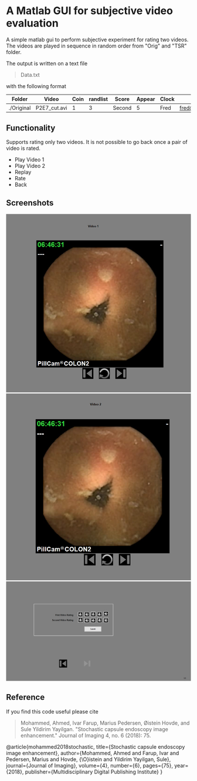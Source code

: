 # A Matlab GUI for subjective video evaluation
A simple matlab gui to perform subjective experiment for rating two videos. The videos are played in sequence in random order from "Orig"
and "TSR" folder. 

The output is written on a text file 

>Data.txt

with the following format

| Folder | Video | Coin | randlist | Score | Appear | Clock | Name | Email |
| --- | --- |  --- |---      | ---    |   ---  | ---   |---  | --- |
| ./Original |  P2E7_cut.avi |  1 |  3 |  Second |  5 |  Fred |  fred@gmail.com |  2019.6.26.12.1.9 | 

## Functionality

Supports rating only two videos. It is not possible to go back once a pair of video is rated. 

- Play Video 1
- Play Video 2
- Replay
- Rate
- Back



## Screenshots
![alt text](https://github.com/ahme0307/ViDEval/blob/master/readme/image1.png)
![alt text](https://github.com/ahme0307/ViDEval/blob/master/readme/video2.PNG)
![alt text](https://github.com/ahme0307/ViDEval/blob/master/readme/result.PNG)

## Reference
If you find this code useful please cite 

>Mohammed, Ahmed, Ivar Farup, Marius Pedersen, Øistein Hovde, and Sule Yildirim Yayilgan. "Stochastic capsule endoscopy image enhancement." Journal of Imaging 4, no. 6 (2018): 75.


@article{mohammed2018stochastic,
  title={Stochastic capsule endoscopy image enhancement},
  author={Mohammed, Ahmed and Farup, Ivar and Pedersen, Marius and Hovde, {\O}istein and Yildirim Yayilgan, Sule},
  journal={Journal of Imaging},
  volume={4},
  number={6},
  pages={75},
  year={2018},
  publisher={Multidisciplinary Digital Publishing Institute}
}

